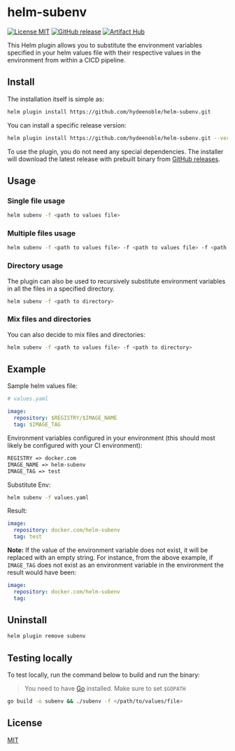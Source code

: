 # helm-subenv
[![License MIT](https://img.shields.io/badge/license-MIT-blue.svg?style=flat)](LICENSE)
[![GitHub release](https://img.shields.io/github/v/release/hydeenoble/helm-subenv.svg)](https://github.com/hydeenoble/helm-subenv/releases)
[![Artifact Hub](https://img.shields.io/endpoint?url=https://artifacthub.io/badge/repository/helm-subenv)](https://artifacthub.io/packages/search?repo=helm-subenv)

This Helm plugin allows you to substitute the environment variables specified in your helm values file with their respective values in the environment from within a CICD pipeline.

## Install

The installation itself is simple as:

```bash
helm plugin install https://github.com/hydeenoble/helm-subenv.git
```
You can install a specific release version:
```bash
helm plugin install https://github.com/hydeenoble/helm-subenv.git --version <release version>
```

To use the plugin, you do not need any special dependencies. The installer will download the latest release with prebuilt binary from [GitHub releases](https://github.com/hydeenoble/helm-subenv/releases).

## Usage

### Single file usage
```bash
helm subenv -f <path to values file>
```

### Multiple files usage
```bash
helm subenv -f <path to values file> -f <path to values file> -f <path to values file>
```

### Directory usage
The plugin can also be used to recursively substitute environment variables in all the files in a specified directory.
```bash
helm subenv -f <path to directory>
```

### Mix files and directories
You can also decide to mix files and directories:
```bash
helm subenv -f <path to values file> -f <path to directory>
```

## Example
Sample helm values file:
```yaml
# values.yaml

image:
  repository: $REGISTRY/$IMAGE_NAME
  tag: $IMAGE_TAG
```
Environment variables configured in your environment (this should most likely be configured with your CI environment): 
```txt
REGISTRY => docker.com
IMAGE_NAME => helm-subenv
IMAGE_TAG => test
```
Substitute Env:
```bash
helm subenv -f values.yaml
```
Result: 
```yaml
image:
  repository: docker.com/helm-subenv
  tag: test
```
**Note:** If the value of the environment variable does not exist, it will be replaced with an empty string. For instance, from the above example, if `IMAGE_TAG` does not exist as an environment variable in the environment the result would have been: 

```yaml
image:
  repository: docker.com/helm-subenv
  tag:
```

## Uninstall
```bash
helm plugin remove subenv
```

## Testing locally
To test locally, run the command below to build and run the binary: 
> You need to have [Go](https://go.dev/) installed. Make sure to set `$GOPATH`
```bash
go build -o subenv && ./subenv -f </path/to/values/file>
```
## License

[MIT](LICENSE)
